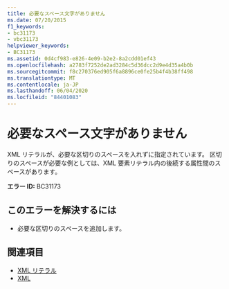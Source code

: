 ```yaml
---
title: 必要なスペース文字がありません
ms.date: 07/20/2015
f1_keywords:
- bc31173
- vbc31173
helpviewer_keywords:
- BC31173
ms.assetid: 0d4cf983-e826-4e09-b2e2-8a2cdd01ef43
ms.openlocfilehash: a2783f7252de2ad3284c5d36dcc2d9e4d35a4b0b
ms.sourcegitcommit: f8c270376ed905f6a8896ce0fe25b4f4b38ff498
ms.translationtype: MT
ms.contentlocale: ja-JP
ms.lasthandoff: 06/04/2020
ms.locfileid: "84401083"
---
```

# <a name="missing-required-white-space"></a>必要なスペース文字がありません
XML リテラルが、必要な区切りのスペースを入れずに指定されています。 区切りのスペースが必要な例としては、XML 要素リテラル内の後続する属性間のスペースがあります。  
  
 **エラー ID:** BC31173  
  
## <a name="to-correct-this-error"></a>このエラーを解決するには  
  
- 必要な区切りのスペースを追加します。  
  
## <a name="see-also"></a>関連項目

- [XML リテラル](../language-reference/xml-literals/index.md)
- [XML](../programming-guide/language-features/xml/index.md)
